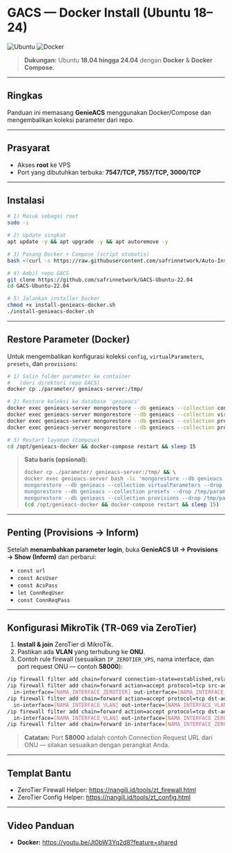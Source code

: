 # GACS — Docker Install (Ubuntu 18–24)

![Ubuntu](https://img.shields.io/badge/Ubuntu-18.04%20%E2%80%93%2024.04-E95420?logo=ubuntu&logoColor=white) ![Docker](https://img.shields.io/badge/Docker-Engine%20%2B%20Compose-2496ED?logo=docker&logoColor=white)

> **Dukungan:** Ubuntu **18.04 hingga 24.04** dengan **Docker** & **Docker Compose**.

---

## Ringkas
Panduan ini memasang **GenieACS** menggunakan Docker/Compose dan mengembalikan koleksi parameter dari repo.

---

## Prasyarat
- Akses **root** ke VPS
- Port yang dibutuhkan terbuka: **7547/TCP, 7557/TCP, 3000/TCP**

---

## Instalasi
```bash
# 1) Masuk sebagai root
sudo -i

# 2) Update singkat
apt update -y && apt upgrade -y && apt autoremove -y

# 3) Pasang Docker + Compose (script otomatis)
bash <(curl -s https://raw.githubusercontent.com/safrinnetwork/Auto-Install-Docker/main/install.sh)

# 4) Ambil repo GACS
git clone https://github.com/safrinnetwork/GACS-Ubuntu-22.04
cd GACS-Ubuntu-22.04

# 5) Jalankan installer Docker
chmod +x install-genieacs-docker.sh
./install-genieacs-docker.sh
```

---

## Restore Parameter (Docker)
Untuk mengembalikan konfigurasi koleksi `config`, `virtualParameters`, `presets`, dan `provisions`:

```bash
# 1) Salin folder parameter ke container
#   (dari direktori repo GACS)
docker cp ./parameter/ genieacs-server:/tmp/

# 2) Restore koleksi ke database 'genieacs'
docker exec genieacs-server mongorestore --db genieacs --collection config              --drop /tmp/parameter/config.bson
docker exec genieacs-server mongorestore --db genieacs --collection virtualParameters   --drop /tmp/parameter/virtualParameters.bson
docker exec genieacs-server mongorestore --db genieacs --collection presets             --drop /tmp/parameter/presets.bson
docker exec genieacs-server mongorestore --db genieacs --collection provisions          --drop /tmp/parameter/provisions.bson

# 3) Restart layanan (Compose)
cd /opt/genieacs-docker && docker-compose restart && sleep 15
```

> **Satu baris (opsional):**
> ```bash
> docker cp ./parameter/ genieacs-server:/tmp/ && \
> docker exec genieacs-server bash -lc 'mongorestore --db genieacs --collection config --drop /tmp/parameter/config.bson && \
> mongorestore --db genieacs --collection virtualParameters --drop /tmp/parameter/virtualParameters.bson && \
> mongorestore --db genieacs --collection presets --drop /tmp/parameter/presets.bson && \
> mongorestore --db genieacs --collection provisions --drop /tmp/parameter/provisions.bson' && \
> (cd /opt/genieacs-docker && docker-compose restart && sleep 15)
> ```

---

## Penting (Provisions → Inform)
Setelah **menambahkan parameter login**, buka **GenieACS UI → Provisions → Show (Inform)** dan perbarui:
- `const url`
- `const AcsUser`
- `const AcsPass`
- `let ConnReqUser`
- `const ConnReqPass`

---

## Konfigurasi MikroTik (TR‑069 via ZeroTier)
1. **Install & join** ZeroTier di MikroTik.
2. Pastikan ada **VLAN** yang terhubung ke **ONU**.
3. Contoh rule firewall (sesuaikan `IP_ZEROTIER_VPS`, nama interface, dan port request ONU — contoh **58000**):

```bash
/ip firewall filter add chain=forward connection-state=established,related action=accept
/ip firewall filter add chain=forward action=accept protocol=tcp src-address=[IP_ZEROTIER_VPS] \
  in-interface=[NAMA_INTERFACE_ZEROTIER] out-interface=[NAMA_INTERFACE_VLAN] dst-port=58000,7547 comment="ACS -> ONU"
/ip firewall filter add chain=forward action=accept protocol=tcp dst-address=[IP_ZEROTIER_VPS] \
  in-interface=[NAMA_INTERFACE_VLAN] out-interface=[NAMA_INTERFACE_VLAN] src-port=58000,7547 comment="ONU -> ACS replies"
/ip firewall filter add chain=forward action=accept protocol=tcp dst-address=[IP_ZEROTIER_VPS] \
  in-interface=[NAMA_INTERFACE_VLAN] out-interface=[NAMA_INTERFACE_ZEROTIER] dst-port=7547 comment="ONU -> ACS CWMP"
/ip firewall filter add chain=forward in-interface=[NAMA_INTERFACE_ZEROTIER] out-interface=[NAMA_INTERFACE_VLAN] action=accept
```
> **Catatan:** Port **58000** adalah contoh Connection Request URL dari ONU — silakan sesuaikan dengan perangkat Anda.

---

## Templat Bantu
- ZeroTier Firewall Helper: https://nangili.id/tools/zt_firewall.html
- ZeroTier Config Helper: https://nangili.id/tools/zt_config.html

---

## Video Panduan
- **Docker:** https://youtu.be/Jt0bW3Yq2d8?feature=shared

